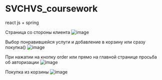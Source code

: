# SVCHVS_coursework
react js + spring

Страница со стороны клиента
![image](https://user-images.githubusercontent.com/53149697/209944032-8ca00f17-3e29-48ce-be29-ab862bc1ef5b.png)

Выбор понравившейся услуги и добавление в корзину или сразу покупка()
![image](https://user-images.githubusercontent.com/53149697/209944242-e35a2b3f-f4dc-4e5f-876a-910cdec62847.png)

При нажатии на кнопку order или прямо на главной странице просьба об авторизации
![image](https://user-images.githubusercontent.com/53149697/209944438-0d4ac2ac-b43b-457a-b804-369cf5157e5f.png)

Покупка из корзины 
![image](https://user-images.githubusercontent.com/53149697/209944861-fbd7aa07-f19f-43aa-93c4-77b1c5745c85.png)

